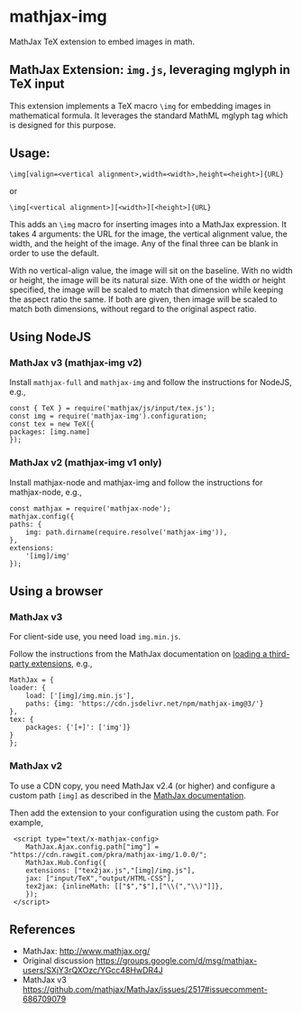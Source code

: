 # mathjax-img

MathJax TeX extension to embed images in math.

## MathJax Extension: `img.js`, leveraging mglyph in TeX input

This extension implements a TeX macro `\img` for embedding images in mathematical formula. It leverages the standard MathML mglyph tag which is designed for this purpose.

## Usage:

    \img[valign=<vertical alignment>,width=<width>,height=<height>]{URL}

or

    \img[<vertical alignment>][<width>][<height>]{URL}

This adds an `\img` macro for inserting images into a MathJax expression. It takes 4 arguments: the URL for the image, the vertical alignment value, the width, and the height of the image. Any of the final three can be blank in order to use the default.

With no vertical-align value, the image will sit on the baseline. With no width or height, the image will be its natural size. With one of the width or height specified, the image will be scaled to match that dimension while keeping the aspect ratio the same. If both are given, then image will be scaled to match both dimensions, without regard to the original aspect ratio.

## Using NodeJS

### MathJax v3 (mathjax-img v2)

Install `mathjax-full` and `mathjax-img` and follow the instructions for NodeJS, e.g.,

    const { TeX } = require('mathjax/js/input/tex.js');
    const img = require('mathjax-img').configuration;
    const tex = new TeX({
    packages: [img.name]
    });


### MathJax v2 (mathjax-img v1 only)

Install mathjax-node and mathjax-img and follow the instructions for mathjax-node, e.g.,

    const mathjax = require('mathjax-node');
    mathjax.config({
    paths: {
        img: path.dirname(require.resolve('mathjax-img')),
    },
    extensions:
        '[img]/img'
    });


## Using a browser

### MathJax v3

For client-side use, you need load `img.min.js`.

Follow the instructions from the MathJax documentation on [loading a third-party extensions](http://docs.mathjax.org/en/latest/web/webpack.html#loading-the-extension), e.g.,

    MathJax = {
    loader: {
        load: ['[img]/img.min.js'],
        paths: {img: 'https://cdn.jsdelivr.net/npm/mathjax-img@3/'}
    },
    tex: {
        packages: {'[+]': ['img']}
    }
    };

### MathJax v2

To use a CDN copy, you need MathJax v2.4 (or higher) and configure a custom path `[img]` as described in the [MathJax documentation](http://docs.mathjax.org/en/latest/options/ThirdParty.html#custom-extension-path-configuration).

Then add the extension to your configuration using the custom path. For example,

     <script type="text/x-mathjax-config>
        MathJax.Ajax.config.path["img"] = "https://cdn.rawgit.com/pkra/mathjax-img/1.0.0/";
        MathJax.Hub.Config({
        extensions: ["tex2jax.js","[img]/img.js"],
        jax: ["input/TeX","output/HTML-CSS"],
        tex2jax: {inlineMath: [["$","$"],["\\(","\\)"]]},
        });
     </script>

## References

* MathJax: http://www.mathjax.org/
* Original discussion https://groups.google.com/d/msg/mathjax-users/SXjY3rQXOzc/YGcc48HwDR4J
* MathJax v3 https://github.com/mathjax/MathJax/issues/2517#issuecomment-686709079

